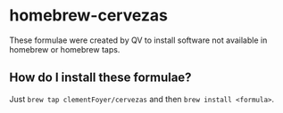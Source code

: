 homebrew-cervezas
=================
These formulae were created by QV to install software not available in homebrew or homebrew taps.

How do I install these formulae?
--------------------------------
Just `brew tap clementFoyer/cervezas` and then `brew install <formula>`.
